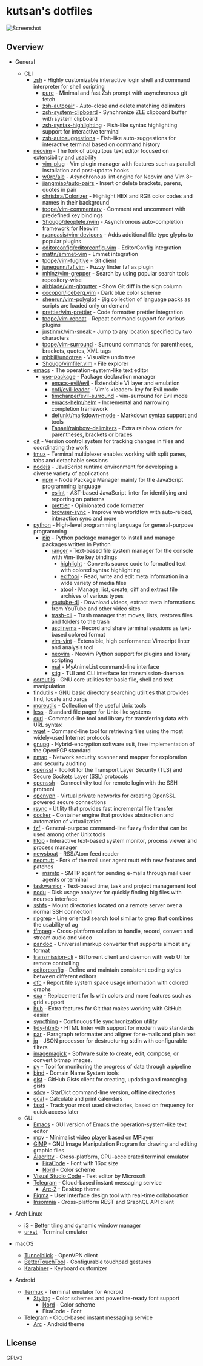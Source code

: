 # kutsan's dotfiles

![Screenshot](https://i.imgur.com/3RRNCoG.png)

## Overview

- General
	- CLI
		- [zsh](http://www.zsh.org) - Highly customizable interactive login shell and command interpreter for shell scripting
			- [pure](https://github.com/sindresorhus/pure) - Minimal and fast Zsh prompt with asynchronous git fetch
			- [zsh-autopair](https://github.com/hlissner/zsh-autopair) - Auto-close and delete matching delimiters
			- [zsh-system-clipboard](https://github.com/kutsan/zsh-system-clipboard) - Synchronize ZLE clipboard buffer with system clipboard
			- [zsh-syntax-highlighting](https://github.com/zsh-users/zsh-syntax-highlighting) - Fish-like syntax highlighting support for interactive terminal
			- [zsh-autosuggestions](https://github.com/zsh-users/zsh-autosuggestions) - Fish-like auto-suggestions for interactive terminal based on command history
		- [neovim](https://github.com/neovim/neovim) - The fork of ubiquitous text editor focused on extensibility and usability
			- [vim-plug](https://github.com/junegunn/vim-plug) - Vim plugin manager with features such as parallel installation and post-update hooks
			- [w0rp/ale](https://github.com/w0rp/ale) - Asynchronous lint engine for Neovim and Vim 8+
			- [jiangmiao/auto-pairs](https://github.com/jiangmiao/auto-pairs) - Insert or delete brackets, parens, quotes in pair
			- [chrisbra/Colorizer](https://github.com/chrisbra/Colorizer) - Highlight HEX and RGB color codes and names in their background
			- [tpope/vim-commentary](https://github.com/tpope/vim-commentary) - Comment and uncomment with predefined key bindings
			- [Shougo/deoplete.nvim](https://github.com/Shougo/deoplete.nvim) - Asynchronous auto-completion framework for Neovim
			- [ryanoasis/vim-devicons](https://github.com/ryanoasis/vim-devicons) - Adds additional file type glyphs to popular plugins
			- [editorconfig/editorconfig-vim](https://github.com/editorconfig/editorconfig-vim) - EditorConfig integration
			- [mattn/emmet-vim](https://github.com/mattn/emmet-vim) - Emmet integration
			- [tpope/vim-fugitive](https://github.com/tpope/vim-fugitive) - Git client
			- [junegunn/fzf.vim](https://github.com/junegunn/fzf.vim) - Fuzzy finder fzf as plugin
			- [mhinz/vim-grepper](https://github.com/mhinz/vim-grepper) - Search by using popular search tools repository-wise
			- [airblade/vim-gitgutter](https://github.com/airblade/vim-gitgutter) - Show Git diff in the sign column
			- [cocopon/iceberg.vim](https://github.com/cocopon/iceberg.vim) - Dark blue color scheme
			- [sheerun/vim-polyglot](https://github.com/sheerun/vim-polyglot) - Big collection of language packs as scripts are loaded only on demand
			- [prettier/vim-prettier](https://github.com/prettier/vim-prettier) - Code formatter prettier integration
			- [tpope/vim-repeat](https://github.com/tpope/vim-repeat) - Repeat command support for various plugins
			- [justinmk/vim-sneak](https://github.com/justinmk/vim-sneak) - Jump to any location specified by two characters
			- [tpope/vim-surround](https://github.com/tpope/vim-surround) - Surround commands for parentheses, brackets, quotes, XML tags
			- [mbbill/undotree](https://github.com/mbbill/undotree) - Visualize undo tree
			- [Shougo/vimfiler.vim](https://github.com/Shougo/vimfiler.vim) - File explorer
		- [emacs](https://www.gnu.org/software/emacs) - The operation-system-like text editor
			- [use-package](https://github.com/jwiegley/use-package) - Package declaration manager
				- [emacs-evil/evil](https://github.com/emacs-evil/evil) - Extendable Vi layer and emulation
				- [cofi/evil-leader](https://github.com/cofi/evil-leader) - Vim's \<leader\> key for Evil mode
				- [timcharper/evil-surround](https://github.com/timcharper/evil-surround) - vim-surround for Evil mode
				- [emacs-helm/helm](https://github.com/emacs-helm/helm) - Incremental and narrowing completion framework
				- [defunkt/markdown-mode](https://github.com/defunkt/markdown-mode) - Markdown syntax support and tools
				- [Fanael/rainbow-delimiters](https://github.com/Fanael/rainbow-delimiters) - Extra rainbow colors for parentheses, brackets or braces
		- [git](https://git-scm.com) - Version control system for tracking changes in files and coordinating the work
		- [tmux](https://github.com/tmux/tmux) - Terminal multiplexer enables working with split panes, tabs and detachable sessions
		- [nodejs](https://nodejs.org) - JavaScript runtime environment for developing a diverse variety of applications
			- [npm](https://www.npmjs.com) - Node Package Manager mainly for the JavaScript programming language
				- [eslint](https://github.com/eslint/eslint) - AST-based JavaScript linter for identifying and reporting on patterns
				- [prettier](https://github.com/prettier/prettier) - Opinionated code formatter
				- [browser-sync](https://github.com/BrowserSync/browser-sync) - Improve web workflow with auto-reload, interaction sync and more
		- [python](https://www.python.org) - High-level programming language for general-purpose programming
			- [pip](https://pip.pypa.io) - Python package manager to install and manage packages written in Python
				- [ranger](https://github.com/ranger/ranger) - Text-based file system manager for the console with Vim-like key bindings
					- [highlight](https://github.com/andre-simon/highlight) - Converts source code to formatted text with colored syntax highlighting
					- [exiftool](http://www.sno.phy.queensu.ca/~phil/exiftool) - Read, write and edit meta information in a wide variety of media files
					- [atool](http://www.nongnu.org/atool) - Manage, list, create, diff and extract file archives of various types
				- [youtube-dl](https://github.com/rg3/youtube-dl) - Download videos, extract meta informations from YouTube and other video sites
				- [trash-cli](https://github.com/andreafrancia/trash-cli) - Trash manager that moves, lists, restores files and folders to the trash
				- [asciinema](https://github.com/asciinema/asciinema) - Record and share terminal sessions as text-based colored format
				- [vim-vint](https://github.com/Kuniwak/vint) - Extensible, high performance Vimscript linter and analysis tool
				- [neovim](https://github.com/neovim/python-client) - Neovim Python support for plugins and library scripting
				- [mal](https://github.com/ryukinix/mal) - MyAnimeList command-line interface
				- [stig](https://github.com/rndusr/stig) - TUI and CLI interface for transmission-daemon
		- [coreutils](https://www.gnu.org/software/coreutils/coreutils.html) - GNU core utilities for basic file, shell and text manipulation
		- [findutils](https://www.gnu.org/software/findutils) - GNU basic directory searching utilities that provides find, locate and xargs
		- [moreutils](https://joeyh.name/code/moreutils) - Collection of the useful Unix tools
		- [less](http://www.greenwoodsoftware.com/less) - Standard file pager for Unix-like systems
		- [curl](https://github.com/curl/curl) - Command-line tool and library for transferring data with URL syntax
		- [wget](https://www.gnu.org/software/wget) - Command-line tool for retrieving files using the most widely-used Internet protocols
		- [gnupg](https://www.gnupg.org) - Hybrid-encryption software suit, free implementation of the OpenPGP standard
		- [nmap](https://github.com/nmap/nmap) - Network security scanner and mapper for exploration and security auditing
		- [openssl](https://github.com/openssl/openssl) - Toolkit for the Transport Layer Security (TLS) and Secure Sockets Layer (SSL) protocols
		- [openssh](https://www.openssh.com) - Connectivity tool for remote login with the SSH protocol
		- [openvpn](https://github.com/OpenVPN/openvpn) - Virtual private networks for creating OpenSSL powered secure connections
		- [rsync](https://rsync.samba.org) - Utility that provides fast incremental file transfer
		- [docker](https://github.com/docker/docker) - Container engine that provides abstraction and automation of virtualization
		- [fzf](https://github.com/junegunn/fzf) - General-purpose command-line fuzzy finder that can be used among other Unix tools
		- [htop](https://github.com/hishamhm/htop) - Interactive text-based system monitor, process viewer and process manager
		- [newsboat](https://github.com/newsboat/newsboat) - RSS/Atom feed reader
		- [neomutt](https://github.com/neomutt/neomutt) - Fork of the mail user agent mutt with new features and patches
			- [msmtp](http://msmtp.sourceforge.net) - SMTP agent for sending e-mails through mail user agents or terminal
		- [taskwarrior](https://github.com/taskwarrior/task) - Text-based time, task and project management tool
		- [ncdu](https://dev.yorhel.nl/ncdu) - Disk usage analyzer for quickly finding big files with ncurses interface
		- [sshfs](https://github.com/libfuse/sshfs) - Mount directories located on a remote server over a normal SSH connection
		- [ripgrep](https://github.com/BurntSushi/ripgrep) - Line oriented search tool similar to grep that combines the usability of ag
		- [ffmpeg](https://github.com/FFmpeg/FFmpeg) - Cross-platform solution to handle, record, convert and stream audio and video
		- [pandoc](https://github.com/jgm/pandoc) - Universal markup converter that supports almost any format
		- [transmission-cli](https://github.com/transmission/transmission) - BitTorrent client and daemon with web UI for remote controlling
		- [editorconfig](https://github.com/editorconfig/editorconfig-core-c) - Define and maintain consistent coding styles between different editors
		- [dfc](https://github.com/Rolinh/dfc) - Report file system space usage information with colored graphs
		- [exa](https://github.com/ogham/exa) - Replacement for ls with colors and more features such as grid support
		- [hub](https://github.com/github/hub) - Extra features for Git that makes working with GitHub easier
		- [syncthing](https://github.com/syncthing/syncthing) - Continuous file synchronization utility
		- [tidy-html5](https://github.com/htacg/tidy-html5) - HTML linter with support for modern web standards
		- [par](https://github.com/sergi/par) - Paragraph reformatter and aligner for e-mails and plain text
		- [jq](https://github.com/stedolan/jq) - JSON processor for destructuring stdin with configurable filters
		- [imagemagick](https://github.com/ImageMagick/ImageMagick) - Software suite to create, edit, compose, or convert bitmap images.
		- [pv](https://github.com/icetee/pv) - Tool for monitoring the progress of data through a pipeline
		- [bind](https://source.isc.org/cgi-bin/gitweb.cgi) - Domain Name System tools
		- [gist](https://github.com/defunkt/gist) - GitHub Gists client for creating, updating and managing gists
		- [sdcv](https://github.com/Dushistov/sdcv) - StarDict command-line version, offline directories
		- [gcal](https://www.gnu.org/software/gcal) - Calculate and print calendars
		- [fasd](https://github.com/clvv/fasd) - Track your most used directories, based on frequency for quick access later
	- GUI
		- [Emacs](https://www.gnu.org/software/emacs) - GUI version of Emacs the operation-system-like text editor
		- [mpv](https://github.com/mpv-player/mpv) - Minimalist video player based on MPlayer
		- [GIMP](https://www.gimp.org) - GNU Image Manipulation Program for drawing and editing graphic files
		- [Alacritty](https://github.com/jwilm/alacritty) - Cross-platform, GPU-accelerated terminal emulator
			- [FiraCode](https://github.com/ryanoasis/nerd-fonts) - Font with 16px size
			- [Nord](https://github.com/kutsan/dotfiles/blob/master/.config/iterm/Nord.itermcolors) - Color scheme
		- [Visual Studio Code](https://github.com/Microsoft/vscode) - Text editor by Microsoft
		- [Telegram](https://telegram.org) - Cloud-based instant messaging service
			- [Arc-2](https://github.com/kutsan/dotfiles/tree/master/.config/telegram) - Desktop theme
		- [Figma](https://www.figma.com) - User interface design tool with real-time collaboration
		- [Insomnia](https://github.com/getinsomnia/insomnia) - Cross-platform REST and GraphQL API client

- Arch Linux
	- [i3](https://github.com/i3/i3) - Better tiling and dynamic window manager
	- [urxvt](http://software.schmorp.de/pkg/rxvt-unicode.html) - Terminal emulator

- macOS
	- [Tunnelblick](https://github.com/Tunnelblick/Tunnelblick) - OpenVPN client
	- [BetterTouchTool](https://www.boastr.net) - Configurable touchpad gestures
	- [Karabiner](https://github.com/tekezo/Karabiner-Elements) - Keyboard customizer

- Android
	- [Termux](https://github.com/termux/termux-app) - Terminal emulator for Android
		- [Styling](https://github.com/termux/termux-styling) - Color schemes and powerline-ready font support
			- [Nord](https://github.com/kutsan/dotfiles/blob/master/.termux/colors.properties) - Color scheme
			- FiraCode - Font
	- [Telegram](https://play.google.com/store/apps/details?id=org.telegram.messenger) - Cloud-based instant messaging service
		- [Arc](https://github.com/kutsan/dotfiles/tree/master/.android/telegram) - Android theme

## License

GPLv3
